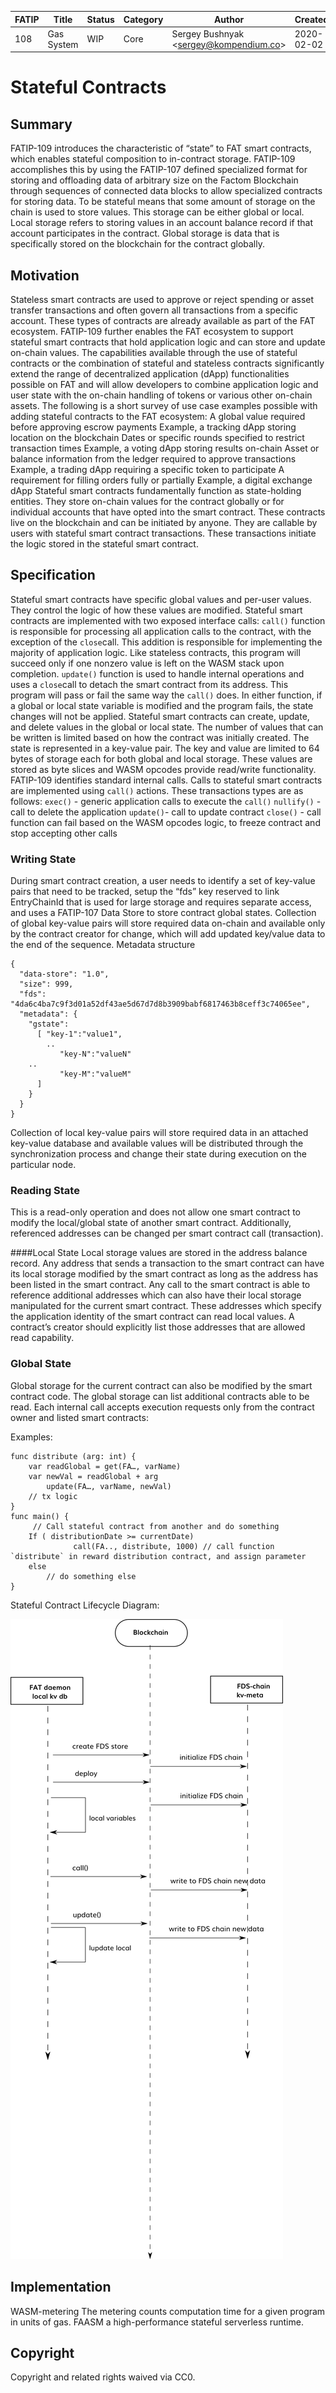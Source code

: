 | FATIP | Title                      | Status   | Category | Author                                     | Created    |
| ----- | -------------------------- | -------- | -------- | ------------------------------------------ | ---------- |
| 108   | Gas System                 | WIP      | Core     | Sergey Bushnyak \<sergey@kompendium.co\>   | 2020-02-02 |

# Stateful Contracts

## Summary
FATIP-109 introduces the characteristic of “state” to FAT smart contracts, which enables stateful composition to in-contract storage. FATIP-109 accomplishes this by using the FATIP-107 defined specialized format for storing and offloading data of arbitrary size on the Factom Blockchain through sequences of connected data blocks to allow specialized contracts for storing data. To be stateful means that some amount of storage on the chain is used to store values. This storage can be either global or local. Local storage refers to storing values in an account balance record if that account participates in the contract. Global storage is data that is specifically stored on the blockchain for the contract globally.

## Motivation

Stateless smart contracts are used to approve or reject spending or asset transfer transactions and often govern all transactions from a specific account. These types of contracts are already available as part of the FAT ecosystem.
FATIP-109 further enables the FAT ecosystem to support stateful smart contracts that hold application logic and can store and update on-chain values.
The capabilities available through the use of stateful contracts or the combination of stateful and stateless contracts significantly extend the range of decentralized application (dApp) functionalities possible on FAT and will allow developers to combine application logic and user state with the on-chain handling of tokens or various other on-chain assets. The following is a short survey of use case examples possible with adding stateful contracts to the FAT ecosystem:
A global value required before approving escrow payments
Example, a tracking dApp storing location on the blockchain
Dates or specific rounds specified to restrict transaction times
Example, a voting dApp storing results on-chain
Asset or balance information from the ledger required to approve transactions
Example, a trading dApp requiring a specific token to participate
A requirement for filling orders fully or partially
Example, a digital exchange dApp
Stateful smart contracts fundamentally function as state-holding entities. They store on-chain values for the contract globally or for individual accounts that have opted into the smart contract.
These contracts live on the blockchain and can be initiated by anyone. They are callable by users with stateful smart contract transactions. These transactions initiate the logic stored in the stateful smart contract.

## Specification

Stateful smart contracts have specific global values and per-user values. They control the logic of how these values are modified.
Stateful smart contracts are implemented with two exposed interface calls:
`call()` function is responsible for processing all application calls to the contract, with the exception of the `close`call. This addition is responsible for implementing the majority of application logic. Like stateless contracts, this program will succeed only if one nonzero value is left on the WASM stack upon completion.
`update()` function is used to handle internal operations and uses a `close`call to detach the smart contract from its address. This program will pass or fail the same way the `call()` does. In either function, if a global or local state variable is modified and the program fails, the state changes will not be applied.
Stateful smart contracts can create, update, and delete values in the global or local state. The number of values that can be written is limited based on how the contract was initially created. The state is represented in a key-value pair. The key and value are limited to 64 bytes of storage each for both global and local storage. These values are stored as byte slices and WASM opcodes provide read/write functionality.
FATIP-109 identifies standard internal calls. Calls to stateful smart contracts are implemented using `call()` actions. These transactions types are as follows:
`exec()` - generic application calls to execute the `call()`
`nullify()` - call to delete the application
`update()`- call to update contract
`close()` - call function can fail based on the WASM opcodes logic, to freeze contract and stop accepting other calls

### Writing State

During smart contract creation, a user needs to identify a set of key-value pairs that need to be tracked, setup the “fds” key reserved to link EntryChainId that is used for large storage and requires separate access, and uses a FATIP-107 Data Store to store contract global states.
Collection of global key-value pairs will store required data on-chain and available only by the contract creator for change, which will add updated key/value data to the end of the sequence.
Metadata structure
```
{
  "data-store": "1.0",
  "size": 999,
  "fds": "4da6c4ba7c9f3d01a52df43ae5d67d7d8b3909babf6817463b8ceff3c74065ee",
  "metadata": {
    "gstate":
      [ "key-1":"value1",
        ..
	       "key-N":"valueN"
   	..
	       "key-M":"valueM"
      ]
    }
  }
}
```
Collection of local key-value pairs will store required data in an attached key-value database and available values will be distributed through the synchronization process and change their state during execution on the particular node.

### Reading State

This is a read-only operation and does not allow one smart contract to modify the local/global state of another smart contract. Additionally, referenced addresses can be changed per smart contract call (transaction).

####Local State
Local storage values are stored in the address balance record. Any address that sends a transaction to the smart contract can have its local storage modified by the smart contract as long as the address has been listed in the smart contract.
Any call to the smart contract is able to reference additional addresses which can also have their local storage manipulated for the current smart contract. These addresses which specify the application identity of the smart contract can read local values. A contract’s creator should explicitly list those addresses that are allowed read capability.

### Global State
Global storage for the current contract can also be modified by the smart contract code. The global storage can list additional contracts able to be read.
Each internal call accepts execution requests only from the contract owner and listed smart contracts:

Examples:
```
func distribute (arg: int) {
    var readGlobal = get(FA…, varName)
    var newVal = readGlobal + arg
	    update(FA…, varName, newVal)
    // tx logic
}
func main() {
     // Call stateful contract from another and do something
    If ( distributionDate >= currentDate)
	          call(FA.., distribute, 1000) // call function `distribute` in reward distribution contract, and assign parameter
    else
        // do something else
}
```

Stateful Contract Lifecycle Diagram:

![img1](/assets/109_1.png)

## Implementation
WASM-metering The metering counts computation time for a given program in units of gas.
FAASM a high-performance stateful serverless runtime.

## Copyright
Copyright and related rights waived via CC0.
